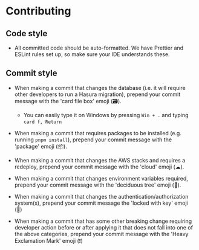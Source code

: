 # Contributing

## Code style

- All committed code should be auto-formatted. We have Prettier and ESLint rules set up, so make sure your IDE understands these.

## Commit style

- When making a commit that changes the database (i.e. it will require other developers to run a Hasura migration), prepend your commit message with the 'card file box' emoji (🗃).

  - You can easily type it on Windows by pressing `Win + .` and typing `card f, Return`

- When making a commit that requires packages to be installed (e.g. running `pnpm install`), prepend your commit message with the 'package' emoji (📦).
- When making a commit that changes the AWS stacks and requires a redeploy, prepend your commit message with the 'cloud' emoji (☁).
- When making a commit that changes environment variables required, prepend your commit message with the 'deciduous tree' emoji (🌳).
- When making a commit that changes the authentication/authorization system(s), prepend your commit message the 'locked with key' emoji (🔐)
- When making a commit that has some other breaking change requiring developer action before or after applying it that does not fall into one of the above categories, prepend your commit message with the 'Heavy Exclamation Mark' emoji (❗)
